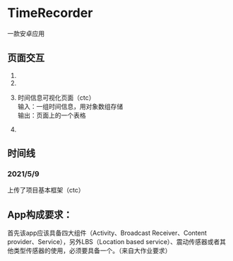 # TimeRecorder
一款安卓应用

## 页面交互

1. 

2. 

3. 时间信息可视化页面（ctc）  
输入：一组时间信息，用对象数组存储  
输出：页面上的一个表格  


4. 

## 时间线
### 2021/5/9
上传了项目基本框架（ctc）

## App构成要求：
首先该app应该具备四大组件（Activity、Broadcast Receiver、Content provider、Service），另外LBS（Location based service）、震动传感器或者其他类型传感器的使用，必须要具备一个。（来自大作业要求）
